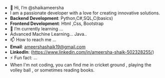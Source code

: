 - 👋 Hi, I’m @shaikameersha
- I am a passionate developer with a love for creating innovative solutions.
-  **Backend Development**: Python,C#,SQL,C(basics)
- **Frontend Development**: Html ,Css, Bootstrap
- 🌱 I’m currently learning ...
- Advanced Machine Learning...
  Java..
- 📫 How to reach me ...
- **Email**: ameershashaik19@gmail.com
- **LinkedIn**: (https://www.linkedin.com/in/ameersha-shaik-502328255/)
- ⚡ Fun fact: ...
- When I'm not coding, you can find me in cricket ground , playing the volley ball , or sometimes reading books.



<!---
shaikameersha/shaikameersha is a ✨ special ✨ repository because its `README.md` (this file) appears on your GitHub profile.
You can click the Preview link to take a look at your changes.
--->
